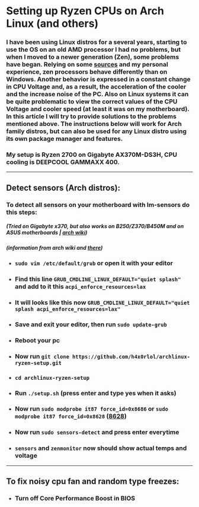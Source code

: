 # Setting up Ryzen CPUs on Arch Linux (and others)

### I have been using Linux distros for a several years, starting to use the OS on an old AMD processor I had no problems, but when I moved to a newer generation (Zen), some problems have began. Relying on some [sources](https://www.reddit.com/r/ManjaroLinux/comments/i9oktd/ryzen_7_2700_unstable_voltage_and_temp/ "sources") and my personal experience, zen processors behave differently than on Windows. Another behavior is expressed in a constant change in CPU Voltage and, as a result, the acceleration of the cooler and the increase noise of the PC. Also on Linux systems it can be quite problematic to view the correct values of the CPU Voltage and cooler speed (at least it was on my motherboard). In this article I will try to provide solutions to the problems mentioned above. The instructions below will work for Arch family distros, but can also be used for any Linux distro using its own package manager and features.

### My setup is Ryzen 2700 on Gigabyte AX370M-DS3H, CPU cooling is DEEPCOOL GAMMAXX 400.

---

## Detect sensors (Arch distros):

### To detect all sensors on your motherboard with lm-sensors do this steps:

##### (Tried on Gigabyte x370, but also works on B250/Z370/B450M and on ASUS motherboards | [arch wiki](https://wiki.archlinux.org/index.php/Lm_sensors#Gigabyte_B250/Z370/B450M_motherboards "arch wiki"))

##### (information from arch wiki and [there](https://askubuntu.com/questions/1164206/lm-sensors-and-amd-ryzen-x570-chipset "there"))

- ### `sudo vim /etc/default/grub` or open it with your editor

- ### Find this line `GRUB_CMDLINE_LINUX_DEFAULT="quiet splash"` and add to it this `acpi_enforce_resources=lax`

- ### It will looks like this now `GRUB_CMDLINE_LINUX_DEFAULT="quiet splash acpi_enforce_resources=lax"`

- ### Save and exit your editor, then run `sudo update-grub`

- ### Reboot your pc

- ### Now run `git clone https://github.com/h4x0rlol/archlinux-ryzen-setup.git`

- ### `cd archlinux-ryzen-setup`

- ### Run `./setup.sh` (press enter and type yes when it asks)

- ### Now run `sudo modprobe it87 force_id=0x8686` or `sudo modprobe it87 force_id=0x8628` ([8628](https://github.com/a1wong/it87/issues/1 "8628"))

- ### Now run `sudo sensors-detect` and press enter everytime

- ### `sensors` and `zenmonitor` now should show actual temps and voltage

---

## To fix noisy cpu fan and random type freezes:

- ### Turn off Core Performance Boost in BIOS

